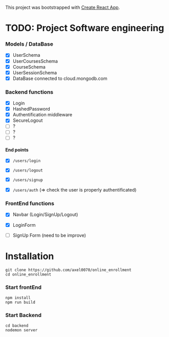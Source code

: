 This project was bootstrapped with [Create React App](https://github.com/facebook/create-react-app).

# TODO: Project Software engineering

### Models / DataBase
- [x] UserSchema
- [x] UserCoursesSchema
- [x] CourseSchema
- [x] UserSessionSchema
- [x] DataBase connected to cloud.mongodb.com

### Backend functions
- [x] Login
- [x] HashedPassword
- [x] Authentification middleware 
- [x] SecureLogout
- [ ] ?
- [ ] ?
- [ ] ?

#### End points
- [x] `/users/login`
- [x] `/users/logout`
- [x] `/users/signup`
- [x] `/users/auth` (=> check the user is properly authentificated)


### FrontEnd functions
- [x] Navbar (Login/SignUp/Logout)
- [x] LoginForm
- [ ] SignUp Form (need to be improve)


# Installation

```
git clone https://github.com/axel0070/online_enrollment
cd online_enrollment
```
### Start frontEnd

```
npm install
npm run build
```
### Start Backend

```
cd backend
nodemon server
```